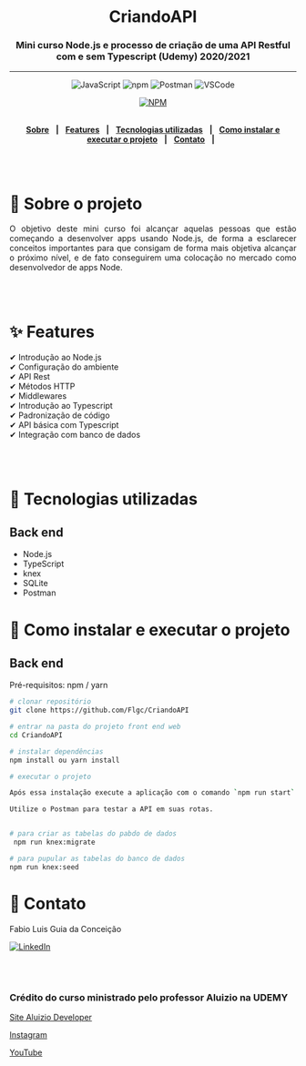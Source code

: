 <div align = "center">
<h1>CriandoAPI</h1>
<h3>Mini curso Node.js e processo de criação de uma API Restful com e sem Typescript (Udemy) 2020/2021</h3>
<hr>
  
![JavaScript](https://img.shields.io/badge/-JavaScript%20ES6-F7B93E?style=flat-square&logo=javascript&logoColor=black)
![npm](https://img.shields.io/badge/-NPM-CB3837?style=flat-square&logo=npm&logoColor=white)
![Postman](https://img.shields.io/badge/-Postman-FD602F?style=flat-square&logo=postman&logoColor=white)
![VSCode](https://img.shields.io/badge/-VSCode-0085D1?style=flat-square&logo=visual-studio-code&logoColor=white)

[![NPM](https://img.shields.io/npm/l/react)](https://github.com/Flgc/CriandoAPI/blob/main/LICENSE)
<br>
<br>

</div>

<div align="center">

[**Sobre**](https://github.com/Flgc/CriandoAPI#-sobre-o-projeto) &nbsp;&nbsp;**|**&nbsp;&nbsp;
[**Features**](https://github.com/Flgc/CriandoAPI#-features) &nbsp;&nbsp;**|**&nbsp;&nbsp;
[**Tecnologias utilizadas**](https://github.com/Flgc/CriandoAPI#-tecnologias-utilizadas) &nbsp;&nbsp;**|**&nbsp;&nbsp;
[**Como instalar e executar o projeto**](https://github.com/Flgc/CriandoAPI#-como-instalar-e-executar-o-projeto) &nbsp;&nbsp;**|**&nbsp;&nbsp;
[**Contato**](https://github.com/Flgc/CriandoAPI#-contato) &nbsp;&nbsp;**|**&nbsp;&nbsp;

</div><br><br>

# 📃 Sobre o projeto

<p align="justify">O objetivo deste mini curso foi alcançar aquelas pessoas que estão começando a desenvolver apps usando Node.js, de forma a esclarecer conceitos importantes para que consigam de forma mais objetiva alcançar o próximo nível, e de fato conseguirem uma colocação no mercado como desenvolvedor de apps Node.</p>
<br><br>

# ✨ Features

✔ Introdução ao Node.js<br>
✔ Configuração do ambiente<br>
✔ API Rest<br>
✔ Métodos HTTP<br>
✔ Middlewares<br>
✔ Introdução ao Typescript<br>
✔ Padronização de código<br>
✔ API básica com Typescript<br>
✔ Integração com banco de dados<br>

<br><br>

# 🚀 Tecnologias utilizadas

## Back end

- Node.js
- TypeScript
- knex
- SQLite
- Postman

# 🔧 Como instalar e executar o projeto

## Back end

Pré-requisitos: npm / yarn

```bash
# clonar repositório
git clone https://github.com/Flgc/CriandoAPI

# entrar na pasta do projeto front end web
cd CriandoAPI

# instalar dependências
npm install ou yarn install

# executar o projeto

Após essa instalação execute a aplicação com o comando `npm run start`. Acesse a url `http://localhost:3333` no browser.

Utilize o Postman para testar a API em suas rotas.


# para criar as tabelas do pabdo de dados
 npm run knex:migrate

# para pupular as tabelas do banco de dados
npm run knex:seed


```

# 📲 Contato

Fabio Luis Guia da Conceição

<a href="https://www.linkedin.com/in/fabio-luis-guia-da-conceição-77784741"><img src="https://img.shields.io/badge/linkedin%20-%230077B5.svg?&style=for-the-badge&logo=linkedin&logoColor=white" alt="LinkedIn"/></a>

<br><br>

### Crédito do curso ministrado pelo professor Aluizio na UDEMY

[Site Aluizio Developer](https://aluiziodeveloper.com.br)

[Instagram](https://www.instagram.com/smartcontacts/)

[YouTube](https://www.youtube.com/jorgealuizio)

